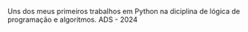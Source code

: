Uns dos meus primeiros trabalhos em Python na diciplina de lógica de programação e algoritmos. ADS - 2024
